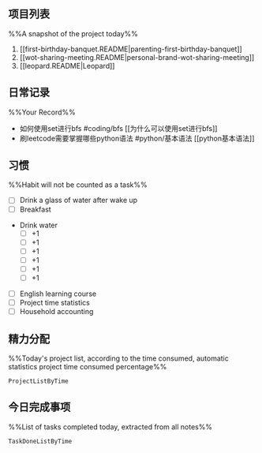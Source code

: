 ## 项目列表
%%A snapshot of the project today%%
1. [[first-birthday-banquet.README|parenting-first-birthday-banquet]]
2. [[wot-sharing-meeting.README|personal-brand-wot-sharing-meeting]]
3. [[leopard.README|Leopard]]

## 日常记录
%%Your Record%%
- 如何使用set进行bfs #coding/bfs [[为什么可以使用set进行bfs]]
- 刷leetcode需要掌握哪些python语法 #python/基本语法 [[python基本语法]]
## 习惯
%%Habit will not be counted as a task%%
- [ ] Drink a glass of water after wake up
- [ ] Breakfast
- Drink water
	- [ ] +1
	- [ ] +1
	- [ ] +1
	- [ ] +1
	- [ ] +1
	- [ ] +1
- [ ] English learning course
- [ ] Project time statistics
- [ ] Household accounting

## 精力分配
%%Today's project list, according to the time consumed, automatic statistics project time consumed percentage%%
```PeriodicPARA
ProjectListByTime
```

## 今日完成事项
%%List of tasks completed today, extracted from all notes%%
```PeriodicPARA
TaskDoneListByTime
```
